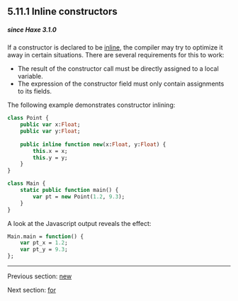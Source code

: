 ## 5.11.1 Inline constructors

##### since Haxe 3.1.0



If a constructor is declared to be [inline](class-field-inline.md), the compiler may try to optimize it away in certain situations. There are several requirements for this to work:



* The result of the constructor call must be directly assigned to a local variable.
* The expression of the constructor field must only contain assignments to its fields.



The following example demonstrates constructor inlining:

```haxe
class Point {
	public var x:Float;
	public var y:Float;
	
	public inline function new(x:Float, y:Float) {
		this.x = x;
		this.y = y;
	}
}

class Main {
	static public function main() {
		var pt = new Point(1.2, 9.3);
	}
}
```

A look at the Javascript output reveals the effect:

```haxe
Main.main = function() {
	var pt_x = 1.2;
	var pt_y = 9.3;
};
```

---

Previous section: [new](expression-new.md)

Next section: [for](expression-for.md)